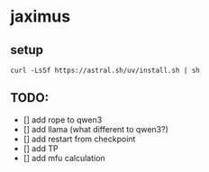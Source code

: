 # jaximus
## setup
`curl -LsSf https://astral.sh/uv/install.sh | sh`
## TODO:
- [] add rope to qwen3
- [] add llama (what different to qwen3?)
- [] add restart from checkpoint
- [] add TP
- [] add mfu calculation